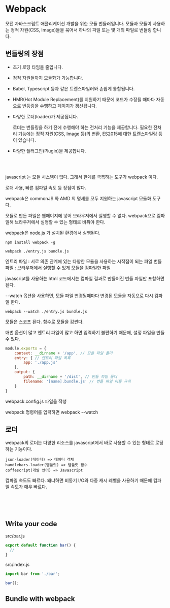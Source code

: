 # Webpack

모던 자바스크립트 애플리케이션 개발을 위한 모듈 번들러입니다. 모듈과 모듈이 사용하는 정적 자원(CSS, Image)들을 묶어서 하나의 파일 또는 몇 개의 파일로 번들링 합니다.

## 번들링의 장점
- 초기 로딩 타임을 줄입니다.
- 정적 자원들까지 모듈화가 가능합니다.
- Babel, Typescript 등과 같은 트랜스파일러와 손쉽게 통합됩니다.
- HMR(Hot Module Replacement)를 지원하기 때문에 코드가 수정될 때마다 자동으로 번등링을 수행하고 페이지가 갱신됩니다.
- 다양한 로더(loader)가 제공됩니다.

    로더는 번들링을 하기 전에 수행해야 하는 전처리 기능을 제공합니다. 필요한 전처리 기능에는 정적 자원(CSS, Image 등)의 변환, ES2015에 대한 트랜스파일링 등이 있습니다.

- 다양한 플러그인(Plugin)을 제공합니다.

<br><br>

javascript 는 모듈 시스템이 없다. 
그래서 한계를 극복하는 도구가 webpack 이다.

로더 사용, 빠른 컴파일 속도 등 장점이 많다.

webpack은 commonJS 와 AMD 의 명세를 모두 지원하는
javascript 모듈화 도구다.




모듈로 만든 파일은 웹페이지에 넣어 브라우저에서 실행할 수 없다.
webpack으로 컴파일해 브라우저에서 실행할 수 있는 형태로 바꿔야 한다.


webpack은 node.js 가 설치된 환경에서 실행된다.

```
npm install webpack -g
```

```
webpack ./entry.js bundle.js
```

엔트리 파일 : 서로 의존 관계에 있는 다양한 모듈을 사용하는 시작점이 되는 파일
번들 파일 : 브라우저에서 실행할 수 있게 모듈을 컴파일한 파일

javascript를 사용하는 html 코드에서는 컴파일 결과로 만들어진 번들 파일만
포함하면 된다.


--watch 옵션을 사용하면, 모듈 파일 변경될때마다 
변경된 모듈을 자동으로 다시 컴파일 한다.

```
webpack --watch ./entry.js bundle.js
```


모듈은 스코프 된다.
함수로 모듈을 감싼다.

매번 옵션이 많고 엔트리 파일이 많고 하면 입력하기 불편하기 때문에,
설정 파일을 만들 수 있다.

```javascript
module.exports = {  
    context: __dirname + '/app', // 모듈 파일 폴더
    entry: { // 엔트리 파일 목록
        app: './app.js' 
    },
    output: {
        path: __dirname + '/dist', // 번들 파일 폴더
        filename: '[name].bundle.js' // 번들 파일 이름 규칙
    }
}
```


webpack.config.js 파일을 작성

webpack 명령어를 입력하면
webpack --watch



## 로더

webpack의 로더는 다양한 리소스를 javascript에서 바로 사용할 수 있는 
형태로 로딩하는 기능이다.
```
json-loader(데이터) => 데이터 객체
handlebars-loader(템플릿) => 템플릿 함수
coffescript(개발 언어) => Javascript
```

컴파일 속도도 빠르다. 왜냐하면 비동기 I/O와 다중 캐시 레벨을 사용하기 때문에
컴파일 속도가 매우 빠르다.

<br><br><br>

## Write your code

src/bar.js
```javascript
export default function bar() {
  //
}
```

src/index.js
```javascript
import bar from './bar';

bar();
```

## Bundle with webpack


